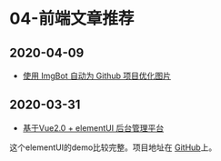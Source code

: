 # 04-前端文章推荐

## 2020-04-09

* [使用 ImgBot 自动为 Github 项目优化图片](https://www.cnblogs.com/lfri/p/12257277.html)

## 2020-03-31

* [基于Vue2.0 + elementUI 后台管理平台](https://www.jianshu.com/p/deeddeabdef8)

这个elementUI的demo比较完整。项目地址在 [GitHub](https://github.com/xiahuahua/vue-admin-demo)上。


